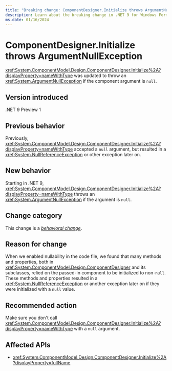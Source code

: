 ```yaml
---
title: "Breaking change: ComponentDesigner.Initialize throws ArgumentNullException"
description: Learn about the breaking change in .NET 9 for Windows Forms where ComponentDesigner.Initialize now throws ArgumentNullException if the component argument is null.
ms.date: 01/16/2024
---
```

# ComponentDesigner.Initialize throws ArgumentNullException

<xref:System.ComponentModel.Design.ComponentDesigner.Initialize%2A?displayProperty=nameWithType> was updated to throw an <xref:System.ArgumentNullException> if the component argument is `null`.

## Version introduced

.NET 9 Preview 1

## Previous behavior

Previously, <xref:System.ComponentModel.Design.ComponentDesigner.Initialize%2A?displayProperty=nameWithType> accepted a `null` argument, but resulted in a <xref:System.NullReferenceException> or other exception later on.

## New behavior

Starting in .NET 9, <xref:System.ComponentModel.Design.ComponentDesigner.Initialize%2A?displayProperty=nameWithType> throws an <xref:System.ArgumentNullException> if the argument is `null`.

## Change category

This change is a [*behavioral change*](../../categories.md#behavioral-change).

## Reason for change

When we enabled nullability in the code file, we found that many methods and properties, both in <xref:System.ComponentModel.Design.ComponentDesigner> and its subclasses, relied on the passed-in component to be initialized to non-`null`. These methods and properties resulted in a <xref:System.NullReferenceException> or another exception later on if they were initialized with a `null` value.

## Recommended action

Make sure you don't call <xref:System.ComponentModel.Design.ComponentDesigner.Initialize%2A?displayProperty=nameWithType> with a `null` argument.

## Affected APIs

- <xref:System.ComponentModel.Design.ComponentDesigner.Initialize%2A?displayProperty=fullName>
